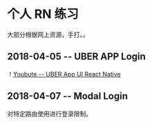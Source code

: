 # 个人 RN 练习

大部分根据网上资源，手打。。

## 2018-04-05 -- UBER APP Login

！[Youbute -- UBER App UI React Native](https://www.youtube.com/playlist?list=PLy9JCsy2u97lqwG1DiaUA9RPloJ0Ok2wb)

## 2018-04-07 -- Modal Login

对特定路由使用进行登录限制。
